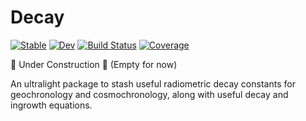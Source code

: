 # Decay

[![Stable](https://img.shields.io/badge/docs-stable-blue.svg)](https://grahamedwards.github.io/Decay.jl/stable/)
[![Dev](https://img.shields.io/badge/docs-dev-blue.svg)](https://grahamedwards.github.io/Decay.jl/dev/)
[![Build Status](https://github.com/grahamedwards/Decay.jl/actions/workflows/CI.yml/badge.svg?branch=main)](https://github.com/grahamedwards/Decay.jl/actions/workflows/CI.yml?query=branch%3Amain)
[![Coverage](https://codecov.io/gh/grahamedwards/Decay.jl/branch/main/graph/badge.svg)](https://codecov.io/gh/grahamedwards/Decay.jl)


🚧 Under Construction 🚧 (Empty for now)

An ultralight package to stash useful radiometric decay constants for geochronology and cosmochronology, along with useful decay and ingrowth equations. 